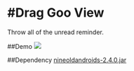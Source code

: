 #Drag Goo View
===========

Throw all of the unread reminder.

##Demo
![](http://ww3.sinaimg.cn/mw690/74618d5djw1emjutui2fxg20bp0ja783.gif)

##Dependency
[nineoldandroids-2.4.0.jar](https://github.com/JakeWharton/NineOldAndroids)
